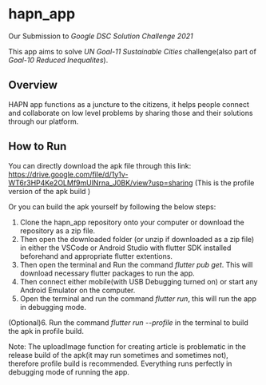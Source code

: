 # hapn_app

Our Submission to _Google DSC Solution Challenge 2021_

This app aims to solve *UN Goal-11 Sustainable Cities* challenge(also part of *Goal-10 Reduced Inequalites*).

## Overview

HAPN app functions as a juncture to the citizens, it helps people connect and collaborate on low level problems by sharing those and their solutions through our platform.

## How to Run

You can directly download the apk file through this link:
https://drive.google.com/file/d/1y1v-WT6r3HP4Ke2OLMf9mUlNrna_J0BK/view?usp=sharing
(This is the profile version of the apk build )

Or you can build the apk yourself by following the below steps:
1. Clone the hapn_app repository onto your computer or download the repository as a zip file.
2. Then open the downloaded folder (or unzip if downloaded as a zip file) in either the VSCode or Android Studio with flutter SDK installed beforehand and appropriate flutter extentions.
3. Then open the terminal and Run the command *flutter pub get*.
This will download necessary flutter packages to run the app.
4. Then connect either mobile(with USB Debugging turned on) or start any Android Emulator on the computer.
5. Open the terminal and run the command *flutter run*, this will run the app in debugging mode.

(Optional)6. Run the command *flutter run --profile* in the terminal to build the apk in profile build.

Note: The uploadImage function for creating article is problematic in the release build of the apk(it may run sometimes and sometimes not), therefore profile build is recommended.
Everything runs perfectly in debugging mode of running the app.